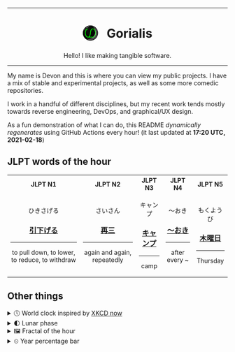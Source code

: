 ***

<h1 align="center">
<sub>
    <img src="readme/resources/avatar.png" height="36">
</sub>
&nbsp;
Gorialis
</h1>
<p align="center">
Hello! I like making tangible software.
</p>

***

My name is Devon and this is where you can view my public projects. I have a mix of stable and experimental projects, as well as some more comedic repositories.

I work in a handful of different disciplines, but my recent work tends mostly towards reverse engineering, DevOps, and graphical/UX design.

As a fun demonstration of what I can do, this README *dynamically regenerates* using GitHub Actions every hour! (it last updated at **17:20 UTC, 2021-02-18**)

<h2>JLPT words of the hour</h2>
<table>
    <tr>
        <th>JLPT N1</th>
        <th>JLPT N2</th>
        <th>JLPT N3</th>
        <th>JLPT N4</th>
        <th>JLPT N5</th>
    </tr>
    <tr>
        <td>
            <p align="center">ひきさげる</p>
            <h3 align="center"><b><a href="https://jisho.org/search/%E5%BC%95%E4%B8%8B%E3%81%92%E3%82%8B">引下げる</a></b></h3>
            <hr>
            <p align="center">to pull down,<wbr> to lower,<wbr> to reduce,<wbr> to withdraw</p>
        </td>
        <td>
            <p align="center">さいさん</p>
            <h3 align="center"><b><a href="https://jisho.org/search/%E5%86%8D%E4%B8%89">再三</a></b></h3>
            <hr>
            <p align="center">again and again,<wbr> repeatedly</p>
        </td>
        <td>
            <p align="center">キャンプ</p>
            <h3 align="center"><b><a href="https://jisho.org/search/%E3%82%AD%E3%83%A3%E3%83%B3%E3%83%97">キャンプ</a></b></h3>
            <hr>
            <p align="center">camp</p>
        </td>
        <td>
            <p align="center">～おき</p>
            <h3 align="center"><b><a href="https://jisho.org/search/%EF%BD%9E%E3%81%8A%E3%81%8D">～おき</a></b></h3>
            <hr>
            <p align="center">after every ~</p>
        </td>
        <td>
            <p align="center">もくようび</p>
            <h3 align="center"><b><a href="https://jisho.org/search/%E6%9C%A8%E6%9B%9C%E6%97%A5">木曜日</a></b></h3>
            <hr>
            <p align="center">Thursday</p>
        </td>
    </tr>
</table>

<h2>Other things</h2>
<details>
<summary>🕔  World clock inspired by <a href="https://xkcd.com/now">XKCD now</a></summary>

> <img src="generated/now.png" width="512">

</details>
<details>
<summary>🌓 Lunar phase</summary>

The moon is approximately 25.69% through its phase (First Quarter).

</details>
<details>
<summary>&#x1f5bc; Fractal of the hour</summary>

> <img src="generated/fractal.png" width="512">

</details>
<details>
<summary>&#x23f2; Year percentage bar</summary>
<pre><code>2021 [██▁▁▁▁▁▁▁▁▁▁▁▁▁▁▁▁▁▁] 13.35%</code></pre>
</details>
